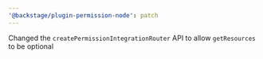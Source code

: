 ```yaml
---
'@backstage/plugin-permission-node': patch
---
```


Changed the `createPermissionIntegrationRouter` API to allow `getResources` to be optional
